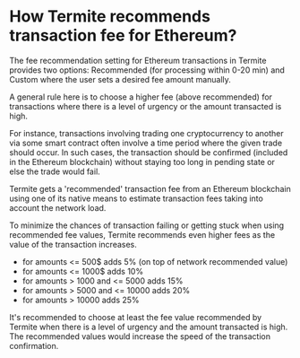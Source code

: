 # How Termite recommends transaction fee for Ethereum?

The fee recommendation setting for Ethereum transactions in Termite provides two options: Recommended (for processing within 0-20 min) and Custom where the user sets a desired fee amount manually.

A general rule here is to choose a higher fee (above recommended) for transactions where there is a level of urgency or the amount transacted is high.

For instance, transactions involving trading one cryptocurrency to another via some smart contract often involve a time period where the given trade should occur. In such cases, the transaction should be confirmed (included in the Ethereum blockchain) without staying too long in pending state or else the trade would fail.

Termite gets a 'recommended' transaction fee from an Ethereum blockchain using one of its native means to estimate transaction fees taking into account the network load.

To minimize the chances of transaction failing or getting stuck when using recommended fee values, Termite recommends even higher fees as the value of the transaction increases.

- for amounts <= 500$ adds 5% (on top of network recommended value)
- for amounts <= 1000$ adds 10%
- for amounts > 1000 and <= 5000 adds 15%
- for amounts > 5000 and <= 10000 adds 20%
- for amounts > 10000 adds 25%

It's recommended to choose at least the fee value recommended by Termite when there is a level of urgency and the amount transacted is high. The recommended values would increase the speed of the transaction confirmation.

